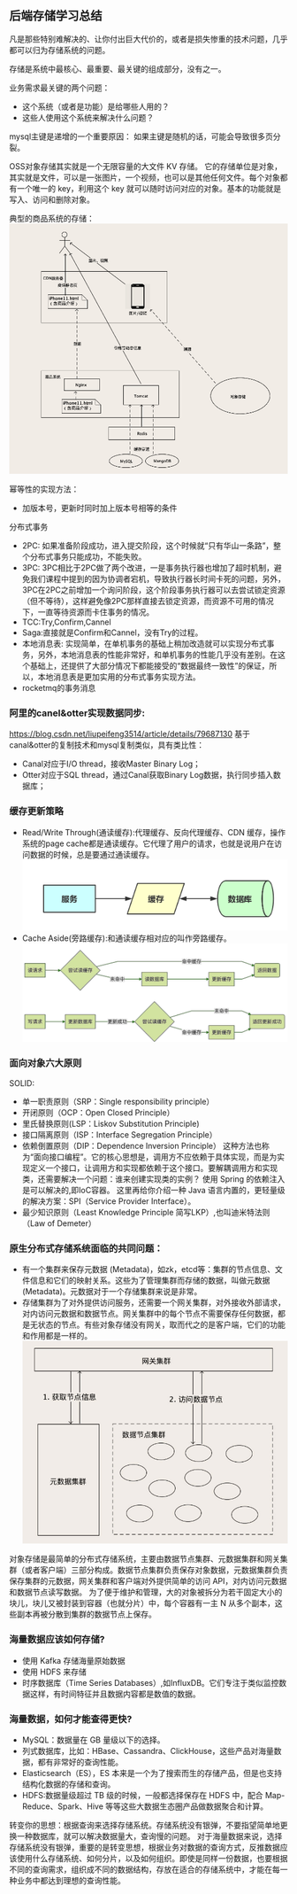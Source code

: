 ## 后端存储学习总结

凡是那些特别难解决的、让你付出巨大代价的，或者是损失惨重的技术问题，几乎都可以归为存储系统的问题。

存储是系统中最核心、最重要、最关键的组成部分，没有之一。

业务需求最关键的两个问题：
- 这个系统（或者是功能）是给哪些人用的？
- 这些人使用这个系统来解决什么问题？

mysql主键是递增的一个重要原因：
如果主键是随机的话，可能会导致很多页分裂。

OSS对象存储其实就是一个无限容量的大文件 KV 存储。
它的存储单位是对象，其实就是文件，可以是一张图片，一个视频，也可以是其他任何文件。每个对象都有一个唯一的 key，利用这个 key 就可以随时访问对应的对象。基本的功能就是写入、访问和删除对象。

典型的商品系统的存储：
![](product_store.jpg)

幂等性的实现方法：
- 加版本号，更新时同时加上版本号相等的条件

分布式事务
- 2PC:
	如果准备阶段成功，进入提交阶段，这个时候就“只有华山一条路”，整个分布式事务只能成功，不能失败。
- 3PC:
	3PC相比于2PC做了两个改进，一是事务执行器也增加了超时机制，避免我们课程中提到的因为协调者宕机，导致执行器长时间卡死的问题，另外，3PC在2PC之前增加一个询问阶段，这个阶段事务执行器可以去尝试锁定资源（但不等待），这样避免像2PC那样直接去锁定资源，而资源不可用的情况下，一直等待资源而卡住事务的情况。
- TCC:Try,Confirm,Cannel
- Saga:直接就是Confirm和Cannel，没有Try的过程。
- 本地消息表: 
	实现简单，在单机事务的基础上稍加改造就可以实现分布式事务，另外，本地消息表的性能非常好，和单机事务的性能几乎没有差别。在这个基础上，还提供了大部分情况下都能接受的“数据最终一致性”的保证，所以，本地消息表是更加实用的分布式事务实现方法。
- rocketmq的事务消息


### 阿里的canel&otter实现数据同步:
https://blog.csdn.net/liupeifeng3514/article/details/79687130
基于canal&otter的复制技术和mysql复制类似，具有类比性：
- Canal对应于I/O thread，接收Master Binary Log；
- Otter对应于SQL thread，通过Canal获取Binary Log数据，执行同步插入数据库；

### 缓存更新策略
- Read/Write Through(通读缓存):代理缓存、反向代理缓存、CDN 缓存，操作系统的page cache都是通读缓存。它代理了用户的请求，也就是说用户在访问数据的时候，总是要通过通读缓存。
	![](read_write_through.png)
- Cache Aside(旁路缓存):和通读缓存相对应的叫作旁路缓存。
	![](cache_aside.png)

### 面向对象六大原则
SOLID:
- 单一职责原则（SRP：Single responsibility principle）
- 开闭原则（OCP：Open Closed Principle）
- 里氏替换原则(LSP：Liskov Substitution Principle)
- 接口隔离原则（ISP：Interface Segregation Principle）
- 依赖倒置原则（DIP：Dependence Inversion Principle）
	这种方法也称为“面向接口编程”。它的核心思想是，调用方不应依赖于具体实现，而是为实现定义一个接口，让调用方和实现都依赖于这个接口。要解耦调用方和实现类，还需要解决一个问题：谁来创建实现类的实例？
	使用 Spring 的依赖注入是可以解决的,即IoC容器。
	这里再给你介绍一种 Java 语言内置的，更轻量级的解决方案：SPI（Service Provider Interface）。
- 最少知识原则（Least Knowledge Principle 简写LKP）,也叫迪米特法则（Law of Demeter）

### 原生分布式存储系统面临的共同问题：
- 有一个集群来保存元数据 (Metadata)，如zk，etcd等：集群的节点信息、文件信息和它们的映射关系。这些为了管理集群而存储的数据，叫做元数据 (Metadata)。元数据对于一个存储集群来说是非常。
- 存储集群为了对外提供访问服务，还需要一个网关集群，对外接收外部请求，对内访问元数据和数据节点。网关集群中的每个节点不需要保存任何数据，都是无状态的节点。有些对象存储没有网关，取而代之的是客户端，它们的功能和作用都是一样的。
![](distributed-system-gateway.jpg)

对象存储是最简单的分布式存储系统，主要由数据节点集群、元数据集群和网关集群（或者客户端）三部分构成。数据节点集群负责保存对象数据，元数据集群负责保存集群的元数据，网关集群和客户端对外提供简单的访问 API，对内访问元数据和数据节点读写数据。
为了便于维护和管理，大的对象被拆分为若干固定大小的块儿，块儿又被封装到容器（也就分片）中，每个容器有一主 N 从多个副本，这些副本再被分散到集群的数据节点上保存。

### 海量数据应该如何存储?
- 使用 Kafka 存储海量原始数据
- 使用 HDFS 来存储
- 时序数据库（Time Series Databases）,如InfluxDB。它们专注于类似监控数据这样，有时间特征并且数据内容都是数值的数据。

### 海量数据，如何才能查得更快?
- MySQL：数据量在 GB 量级以下的选择。
- 列式数据库，比如：HBase、Cassandra、ClickHouse，这些产品对海量数据，都有非常好的查询性能。
- Elasticsearch（ES），ES 本来是一个为了搜索而生的存储产品，但是也支持结构化数据的存储和查询。
- HDFS:数据量级超过 TB 级的时候，一般都选择保存在 HDFS 中，配合 Map-Reduce、Spark、Hive 等等这些大数据生态圈产品做数据聚合和计算。

转变你的思想：根据查询来选择存储系统。存储系统没有银弹，不要指望简单地更换一种数据库，就可以解决数据量大，查询慢的问题。
对于海量数据来说，选择存储系统没有银弹，重要的是转变思想，根据业务对数据的查询方式，反推数据应该使用什么存储系统、如何分片，以及如何组织。即使是同样一份数据，也要根据不同的查询需求，组织成不同的数据结构，存放在适合的存储系统中，才能在每一种业务中都达到理想的查询性能。